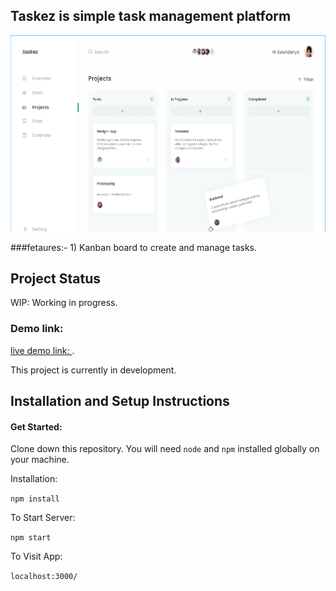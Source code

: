 ## Taskez is simple task  management platform
<img src="public/readme_screen.png" alt="kanbanboard" title="kanbanboard">

###fetaures:-
    1) Kanban board to create and manage tasks.

## Project Status
WIP: Working in progress. 
### Demo link: 
[live demo link: ]("").

This project is currently in development.  
## Installation and Setup Instructions
#### Get Started:  

Clone down this repository. You will need `node` and `npm` installed globally on your machine.  

Installation:

`npm install`  

To Start Server:

`npm start`  

To Visit App:

`localhost:3000/`  
